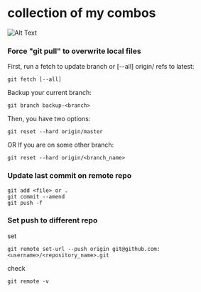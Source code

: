 # collection of my combos 
![Alt Text](https://github.com/1vid/my_git/blob/master/ezgif.com-gif-maker.gif)

### Force "git pull" to overwrite local files


First, run a fetch to update branch or [--all] origin/<branch> refs to latest:

```
git fetch [--all]
```

Backup your current branch:
```
git branch backup-<branch> 
```
Then, you have two options:
```
git reset --hard origin/master
```
OR If you are on some other branch:
```
git reset --hard origin/<branch_name>
```
### Update last commit on remote repo

```
git add <file> or .
git commit --amend
git push -f
```
### Set push to different repo

set
```
git remote set-url --push origin git@github.com:<username>/<repository_name>.git
```

check
```
git remote -v
```
